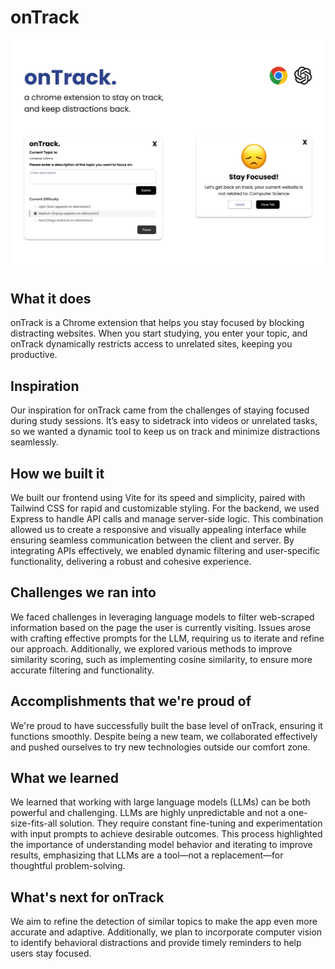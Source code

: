 # onTrack
![TempImage](/temp.png)

## What it does
onTrack is a Chrome extension that helps you stay focused by blocking distracting websites. When you start studying, you enter your topic, and onTrack dynamically restricts access to unrelated sites, keeping you productive.

## Inspiration
Our inspiration for onTrack came from the challenges of staying focused during study sessions. It’s easy to sidetrack into videos or unrelated tasks, so we wanted a dynamic tool to keep us on track and minimize distractions seamlessly.

## How we built it
We built our frontend using Vite for its speed and simplicity, paired with Tailwind CSS for rapid and customizable styling. For the backend, we used Express to handle API calls and manage server-side logic. This combination allowed us to create a responsive and visually appealing interface while ensuring seamless communication between the client and server. By integrating APIs effectively, we enabled dynamic filtering and user-specific functionality, delivering a robust and cohesive experience.

## Challenges we ran into
We faced challenges in leveraging language models to filter web-scraped information based on the page the user is currently visiting. Issues arose with crafting effective prompts for the LLM, requiring us to iterate and refine our approach. Additionally, we explored various methods to improve similarity scoring, such as implementing cosine similarity, to ensure more accurate filtering and functionality.

## Accomplishments that we're proud of
We're proud to have successfully built the base level of onTrack, ensuring it functions smoothly. Despite being a new team, we collaborated effectively and pushed ourselves to try new technologies outside our comfort zone.

## What we learned
We learned that working with large language models (LLMs) can be both powerful and challenging. LLMs are highly unpredictable and not a one-size-fits-all solution. They require constant fine-tuning and experimentation with input prompts to achieve desirable outcomes. This process highlighted the importance of understanding model behavior and iterating to improve results, emphasizing that LLMs are a tool—not a replacement—for thoughtful problem-solving.

## What's next for onTrack
We aim to refine the detection of similar topics to make the app even more accurate and adaptive. Additionally, we plan to incorporate computer vision to identify behavioral distractions and provide timely reminders to help users stay focused.